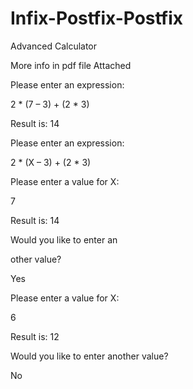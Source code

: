 # Infix-Postfix-Postfix
Advanced Calculator

More info in pdf file Attached


Please enter an expression:

2 * (7 – 3) + (2 * 3)

Result is: 14

Please enter an expression:

2 * (X – 3) + (2 * 3)

Please enter a value for X:

7

Result is: 14

Would you like to enter an

other value?

Yes

Please enter a value for X:

6

Result is: 12

Would you like to enter another value?

No

